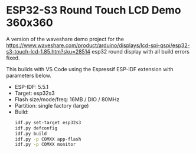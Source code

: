 # ESP32-S3 Round Touch LCD Demo 360x360

A version of the waveshare demo project for the https://www.waveshare.com/product/arduino/displays/lcd-spi-qspi/esp32-s3-touch-lcd-1.85.htm?sku=28514 esp32 round display with all build errors fixed.

This builds with VS Code using the Espressif ESP-IDF extension with parameters below.

- ESP-IDF: 5.5.1
- Target: esp32s3
- Flash size/mode/freq: 16MB / DIO / 80MHz
- Partition: single factory (large) 
- Build:
  ```sh
  idf.py set-target esp32s3
  idf.py defconfig
  idf.py build
  idf.py -p COMXX app-flash
  idf.py -p COMXX monitor
